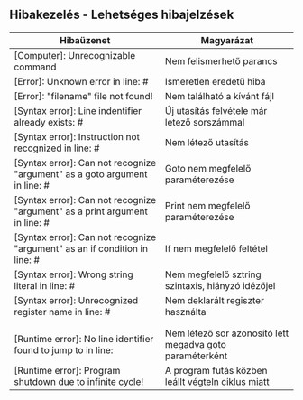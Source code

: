 ## Hibakezelés - Lehetséges hibajelzések
| Hibaüzenet                                                                  | Magyarázat                                               |
|-----------------------------------------------------------------------------|----------------------------------------------------------|
| [Computer]: Unrecognizable command                                          | Nem felismerhető parancs                                 |
| [Error]: Unknown error in line: #                                           | Ismeretlen eredetű hiba                                  |
| [Error]: "filename" file not found!                                         | Nem található a kívánt fájl                              |
| [Syntax error]: Line indentifier already exists: #                          | Új utasítás felvétele már letező sorszámmal              |
| [Syntax error]: Instruction not recognized in line: #                       | Nem létező utasítás                                      |
| [Syntax error]: Can not recognize "argument" as a goto argument in line: #  | Goto nem megfelelő paraméterezése                        |
| [Syntax error]: Can not recognize "argument" as a print argument in line: # | Print nem megfelelő paraméterezése                       |
| [Syntax error]: Can not recognize "argument" as an if condition in line: #  | If nem megfelelő feltétel                                |
| [Syntax error]: Wrong string literal in line: #                             | Nem megfelelő sztring szintaxis, hiányzó idézőjel        |
| [Syntax error]: Unrecognized register name in line: #                       | Nem deklarált regiszter használta                        |
|                                                                             |                                                          |
|                                                                             |                                                          |
| [Runtime error]: No line identifier found to jump to in line:               | Nem létező sor azonosító lett megadva goto paraméterként |
| [Runtime error]: Program shutdown due to infinite cycle!                    | A program futás közben leállt végteln ciklus miatt       |